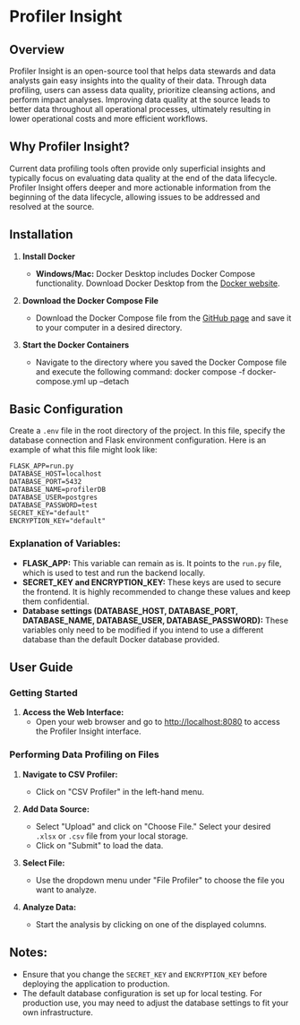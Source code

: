 
# Profiler Insight

## Overview

Profiler Insight is an open-source tool that helps data stewards and data analysts gain easy insights into the quality of their data. Through data profiling, users can assess data quality, prioritize cleansing actions, and perform impact analyses. Improving data quality at the source leads to better data throughout all operational processes, ultimately resulting in lower operational costs and more efficient workflows.

## Why Profiler Insight?

Current data profiling tools often provide only superficial insights and typically focus on evaluating data quality at the end of the data lifecycle. Profiler Insight offers deeper and more actionable information from the beginning of the data lifecycle, allowing issues to be addressed and resolved at the source.

## Installation

1. **Install Docker**
   - **Windows/Mac:** Docker Desktop includes Docker Compose functionality. Download Docker Desktop from the [Docker website](https://docs.docker.com/desktop/).

2. **Download the Docker Compose File**
   - Download the Docker Compose file from the [GitHub page](https://github.com/SanderBos1/profilerInsight/blob/main/installation/docker-compose.yml) and save it to your computer in a desired directory.

3. **Start the Docker Containers**
   - Navigate to the directory where you saved the Docker Compose file and execute the following command:
      docker compose -f docker-compose.yml up –detach

## Basic Configuration

Create a `.env` file in the root directory of the project. In this file, specify the database connection and Flask environment configuration. Here is an example of what this file might look like:

```env
FLASK_APP=run.py
DATABASE_HOST=localhost
DATABASE_PORT=5432
DATABASE_NAME=profilerDB
DATABASE_USER=postgres
DATABASE_PASSWORD=test
SECRET_KEY="default"
ENCRYPTION_KEY="default"
```

### Explanation of Variables:

- **FLASK_APP:** This variable can remain as is. It points to the `run.py` file, which is used to test and run the backend locally.
- **SECRET_KEY and ENCRYPTION_KEY:** These keys are used to secure the frontend. It is highly recommended to change these values and keep them confidential.
- **Database settings (DATABASE_HOST, DATABASE_PORT, DATABASE_NAME, DATABASE_USER, DATABASE_PASSWORD):** These variables only need to be modified if you intend to use a different database than the default Docker database provided.

## User Guide

### Getting Started

1. **Access the Web Interface:**
   - Open your web browser and go to [http://localhost:8080](http://localhost:8080) to access the Profiler Insight interface.

### Performing Data Profiling on Files

1. **Navigate to CSV Profiler:**
   - Click on "CSV Profiler" in the left-hand menu.

2. **Add Data Source:**
   - Select "Upload" and click on "Choose File." Select your desired `.xlsx` or `.csv` file from your local storage.
   - Click on "Submit" to load the data.

3. **Select File:**
   - Use the dropdown menu under "File Profiler" to choose the file you want to analyze.

4. **Analyze Data:**
   - Start the analysis by clicking on one of the displayed columns.

## Notes:

- Ensure that you change the `SECRET_KEY` and `ENCRYPTION_KEY` before deploying the application to production.
- The default database configuration is set up for local testing. For production use, you may need to adjust the database settings to fit your own infrastructure.
